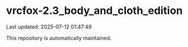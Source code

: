 # vrcfox-2.3_body_and_cloth_edition

Last updated: 2025-07-12 01:47:49

This repository is automatically maintained.
